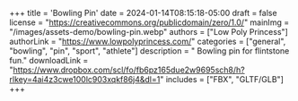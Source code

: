 +++
title = 'Bowling Pin'
date = 2024-01-14T08:15:18-05:00
draft = false
license = "https://creativecommons.org/publicdomain/zero/1.0/"
mainImg = "/images/assets-demo/bowling-pin.webp"
authors = ["Low Poly Princess"]
authorLink = "https://www.lowpolyprincess.com/"
categories = ["general", "bowling", "pin", "sport", "athlete"]
description = " Bowling pin for flintstone fun."
downloadLink = "https://www.dropbox.com/scl/fo/fb6pz165due2w9695sch8/h?rlkey=4ai4z3cwe100lc903xqkf86j4&dl=1"
includes = ["FBX", "GLTF/GLB"]
+++